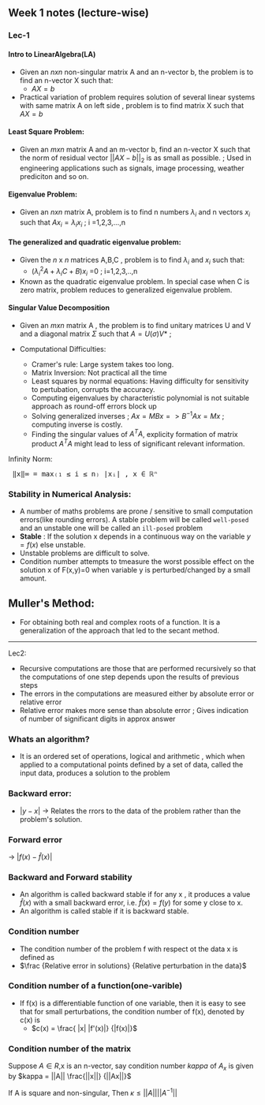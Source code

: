 ## Week 1 notes (lecture-wise)

### Lec-1
#### Intro to LinearAlgebra(LA)

- Given an $nxn$ non-singular matrix A and an n-vector b, the problem is to find an n-vector X such that:
  - $AX=b$
- Practical variation of problem requires solution of several linear systems with same matrix A on left side , problem is to find matrix X such that $AX=b$

#### Least Square Problem:
- Given an $m x n$ matrix A and an m-vector b, find an n-vector X such that the norm of residual vector $||AX-b||_2$ is as small as possible. ; Used in engineering applications such as signals, image processing, weather prediciton and so on.

#### Eigenvalue Problem:
- Given an $n x n$ matrix A, problem is to find n numbers $\lambda_i$ and n vectors $x_i$ such that $Ax_i = \lambda_i x_i$ ; i =1,2,3,...,n


#### The generalized and quadratic eigenvalue problem:
- Given the $n$ x $n$ matrices A,B,C ,  problem is to find $\lambda_i$  and $x_i$ such that:
  - ($\lambda_i ^2 A + \lambda_i C +B)x_i$ =0 ; i=1,2,3,..,n
- Known as the quadratic eigenvalue problem. In special case when C is zero matrix, problem reduces to generalized eigenvalue problem.


#### Singular Value Decomposition
- Given an $m x n$ matrix A , the problem is to find unitary matrices U and V and a diagonal matrix $\Sigma$ such that $A= U (\sigma)V*$ ;

- Computational Difficulties:
  - Cramer's rule: Large system takes too long.
  - Matrix Inversion: Not practical all the time
  - Least squares by normal equations: Having difficulty for sensitivity to pertubation, corrupts the accuracy.
  - Computing eigenvalues by characteristic polynomial is not suitable approach as round-off errors block up
  - Solving generalized inverses ; $Ax=MBx => B^{-1}Ax =Mx$ ; computing inverse is costly.
  - Finding the singular values of $A^T A$, explicity formation of matrix product  $A^T A$ might lead to less of significant relevant information.



Infinity Norm:
<pre> ‖x‖∞ = max₍₁ ≤ i ≤ n₎ |xᵢ| , x ∈ ℝⁿ </pre>




### Stability in Numerical Analysis:
-  A number of maths problems are prone / sensitive to small computation errors(like rounding errors). A stable problem will be called `well-posed` and an unstable one will be called an `ill-posed` problem
-  **Stable** : If the solution x depends in a continuous way on the variable $y=f(x)$ else unstable.
-  Unstable problems are difficult to solve.
-  Condition number attempts to tmeasure the worst possible effect on the solution x of F(x,y)=0 when variable y is perturbed/changed by a small amount.

  ## Muller's Method:
  - For obtaining  both real and complex roots of a function. It is a generalization of the approach that led to the secant method.


---


Lec2:

- Recursive computations are those that are performed recursively so that the computations of one step depends upon the results of previous steps
- The errors in the computations are measured either by absolute error or relative error
- Relative error makes more sense than absolute error ; Gives indication of number of significant digits in approx answer


### Whats an algorithm?
- It is an ordered set of operations, logical and arithmetic , which when applied to a computational points defined by a set of data, called the  input data, produces a solution to the problem

### Backward error:
- $|y-x|$ -> Relates the rrors to the data of the problem rather than the problem's solution.

### Forward error
-> $|f(x) - \hat{f}(x)|$



### Backward and Forward stability
- An algorithm is called backward stable if for any x , it produces a value $\hat{f}(x)$ with a small backward error, i.e. $\hat{f}(x) = f(y)$ for some y close to x.
- An algorithm is called stable if it is backward stable.

### Condition number
- The condition number of the problem f with respect ot the data x is defined as
- $\frac {Relative error in solutions} {Relative perturbation in the data}$


### Condition number of a function(one-varible)
- If f(x) is a  differentiable function of one variable, then it is easy to see that for small perturbations, the condition number of f(x), denoted by c(x)  is
  - $c(x) = \frac{ |x| |f'(x)|} {|f(x)|}$
 

### Condition number of the matrix

Suppose $A \in R$,x is an n-vector, say condition number $kappa$ of $A_x$ is given by
$kappa = ||A|| \frac{||x||} {||Ax||}$

If A is square and non-singular, Then $\kappa \le ||A|| ||A^{-1}||$
